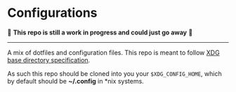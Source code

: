 # Configurations

🚨 __This repo is still a work in progress and could just go away__ 🚨

---

A mix of dotfiles and configuration files. This repo is meant to follow [XDG base directory specification](https://specifications.freedesktop.org/basedir-spec/basedir-spec-latest.html).

As such this repo should be cloned into you your `$XDG_CONFIG_HOME`, which by default should be __~/.config__ in *nix systems.
